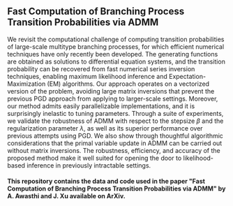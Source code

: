 ## Fast Computation of Branching Process Transition Probabilities via ADMM

We revisit the computational challenge of computing transition probabilities of large-scale multitype branching processes, for which efficient numerical techniques have only recently been developed. The generating functions are obtained as solutions to differential equation systems, and the transition probability can be recovered from fast numerical series inversion techniques, enabling maximum likelihood inference and Expectation-Maximization (EM) algorithms. Our approach operates on a vectorized version of the problem, avoiding large matrix inversions that prevent the previous PGD approach from applying to larger-scale settings. Moreover, our method admits easily parallelizable implementations, and it is surprisingly inelastic to tuning parameters. Through a suite of experiments, we validate the robustness of ADMM with respect to the stepsize $\beta$ and the regularization parameter $\lambda$, as well as its superior performance over previous attempts using PGD. We also show through thoughtful algorithmic considerations that the primal variable update in ADMM can be carried out without matrix inversions. The robustness, efficiency, and accuracy of the proposed method make it well suited for opening the door to likelihood-based inference in previously intractable settings.

#### This repository contains the data and code used in the paper "Fast Computation of Branching Process Transition Probabilities via ADMM" by A. Awasthi and J. Xu available on ArXiv. 
